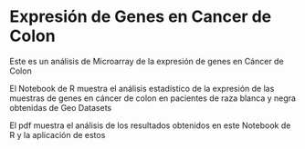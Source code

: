 # Expresión de Genes en Cancer de Colon

Este es un análisis de Microarray de la expresión de genes en Cáncer de Colon

El Notebook de R muestra el análisis estadístico de la expresión de las muestras de genes en cáncer de colon en 
pacientes de raza blanca y negra obtenidas de Geo Datasets

El pdf muestra el análisis de los resultados obtenidos en este Notebook de R y la aplicación de estos
